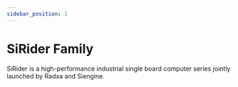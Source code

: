 ```yaml
---
sidebar_position: 1
---
```


# SiRider Family

SiRider is a high-performance industrial single board computer series jointly launched by Radxa and Siengine.
